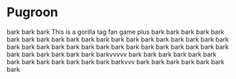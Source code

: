 # Pugroon
bark bark bark
This is a gorilla tag fan game plus bark bark bark bark bark bark bark bark bark bark bark bark bark bark bark bark bark bark bark bark bark bark bark bark bark bark bark bark bark bark bark bark bark bark bark bark bark bark bark bark bark barkvvvvv bark bark bark bark bark bark bark bark bark bark bark bark bark barkvvv bark bark bark bark bark bark bark
